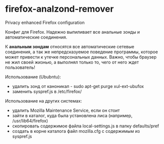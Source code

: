 # firefox-analzond-remover
Privacy enhanced Firefox configuration

Конфиг для Firefox. Надежно выпиливает все анальные зонды и автоматические соединения.

К **анальным зондам** относятся все автоматические сетевые соединения, а так же непредсказуемое поведение программы, которое может привести к утечке персональных данных. Важно, чтобы браузер не жил своей жизнью, а выполнял только то, чего от него ждет пользователь!

Использование (Ububntu):

- удалить зонд от каноникал - sudo apt-get purge xul-ext-ubufox
- заменить syspref.js в /etc/firefox/

Использование на других системах:

- удалить Mozilla Maintenance Service, если он стоит
- зайти в каталог, куда была установлена лиса (например, /usr/lib64/firefox)
- скопировать содержимое файла local-settings.js в папку defaults/pref
- создать в корне каталога файл mozilla.cfg с содержимым из syspref.js
